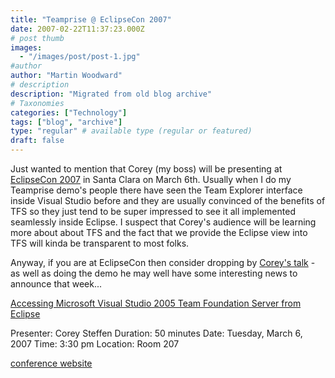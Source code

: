```yaml
---
title: "Teamprise @ EclipseCon 2007"
date: 2007-02-22T11:37:23.000Z
# post thumb
images:
  - "/images/post/post-1.jpg"
#author
author: "Martin Woodward"
# description
description: "Migrated from old blog archive"
# Taxonomies
categories: ["Technology"]
tags: ["blog", "archive"]
type: "regular" # available type (regular or featured)
draft: false
---
```


[](http://www.eclipsecon.org/2007/)Just wanted to mention that Corey (my boss) will be presenting at [EclipseCon 2007](http://www.eclipsecon.org/2007/) in Santa Clara on March 6th.  Usually when I do my Teamprise demo's people there have seen the Team Explorer interface inside Visual Studio before and they are usually convinced of the benefits of TFS so they just tend to be super impressed to see it all implemented seamlessly inside Eclipse.  I suspect that Corey's audience will be learning more about about TFS and the fact that we provide the Eclipse view into TFS will kinda be transparent to most folks. 

Anyway, if you are at EclipseCon then consider dropping by [Corey's talk](http://www.eclipsecon.org/2007/index.php?page=sub/&id=4240)  - as well as doing the demo he may well have some interesting news to announce that week... 

[Accessing Microsoft Visual Studio 2005 Team Foundation Server from Eclipse](http://www.eclipsecon.org/2007/index.php?page=sub/&id=4240)   

Presenter: Corey Steffen
Duration: 50 minutes
Date: Tuesday, March 6, 2007
Time: 3:30 pm
Location: Room 207 

[conference website](http://www.eclipsecon.org)